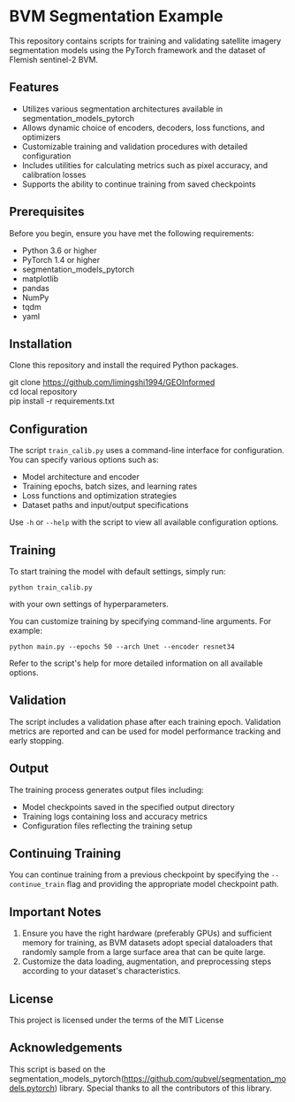 # BVM Segmentation Example

This repository contains scripts for training and validating satellite imagery segmentation models using the PyTorch framework and the dataset of Flemish sentinel-2 BVM.

## Features

- Utilizes various segmentation architectures available in segmentation_models_pytorch
- Allows dynamic choice of encoders, decoders, loss functions, and optimizers
- Customizable training and validation procedures with detailed configuration
- Includes utilities for calculating metrics such as pixel accuracy, and calibration losses
- Supports the ability to continue training from saved checkpoints

## Prerequisites

Before you begin, ensure you have met the following requirements:

- Python 3.6 or higher
- PyTorch 1.4 or higher
- segmentation_models_pytorch
- matplotlib
- pandas
- NumPy
- tqdm
- yaml

## Installation

Clone this repository and install the required Python packages.

git clone https://github.com/limingshi1994/GEOInformed  
cd local repository   
pip install -r requirements.txt


## Configuration

The script `train_calib.py` uses a command-line interface for configuration. You can specify various options such as:

- Model architecture and encoder
- Training epochs, batch sizes, and learning rates
- Loss functions and optimization strategies
- Dataset paths and input/output specifications

Use `-h` or `--help` with the script to view all available configuration options.

## Training

To start training the model with default settings, simply run:

`python train_calib.py`

with your own settings of hyperparameters.

You can customize training by specifying command-line arguments. For example:

`python main.py --epochs 50 --arch Unet --encoder resnet34`

Refer to the script's help for more detailed information on all available options.

## Validation

The script includes a validation phase after each training epoch. Validation metrics are reported and can be used for model performance tracking and early stopping.

## Output

The training process generates output files including:

- Model checkpoints saved in the specified output directory
- Training logs containing loss and accuracy metrics
- Configuration files reflecting the training setup

## Continuing Training

You can continue training from a previous checkpoint by specifying the `--continue_train` flag and providing the appropriate model checkpoint path.

## Important Notes

1. Ensure you have the right hardware (preferably GPUs) and sufficient memory for training, as BVM datasets adopt special dataloaders that randomly sample from a large surface area that can be quite large.
2. Customize the data loading, augmentation, and preprocessing steps according to your dataset's characteristics.

## License

This project is licensed under the terms of the MIT License

## Acknowledgements

This script is based on the segmentation_models_pytorch(https://github.com/qubvel/segmentation_models.pytorch) library. Special thanks to all the contributors of this library.






